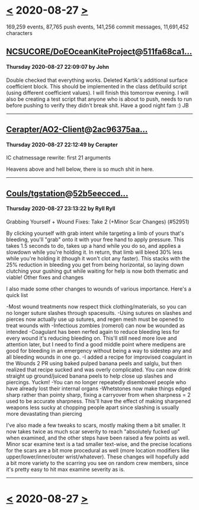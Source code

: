 # [<](2020-08-26.md) 2020-08-27 [>](2020-08-28.md)

169,259 events, 87,765 push events, 141,256 commit messages, 11,691,452 characters


## [NCSUCORE/DoEOceanKiteProject](https://github.com/NCSUCORE/DoEOceanKiteProject)@[511fa68ca1...](https://github.com/NCSUCORE/DoEOceanKiteProject/commit/511fa68ca186224ddc87f4fe350910c0d6640c21)
#### Thursday 2020-08-27 22:09:07 by John

Double checked that everything works. Deleted Kartik's additional surface coefficient block. This should be implemented in the class def/build script (using different coefficient values). I will finish this tomorrow evening. I will also be creating a test script that anyone who is about to push, needs to run before pushing to verify they didn't break shit. Have a good night fam :) JB

---
## [Cerapter/AO2-Client](https://github.com/Cerapter/AO2-Client)@[2ac96375aa...](https://github.com/Cerapter/AO2-Client/commit/2ac96375aaf8d741b596fa9cb02c51a3f9793f52)
#### Thursday 2020-08-27 22:12:49 by Cerapter

IC chatmessage rewrite: first 21 arguments

Heavens above and hell below, there is so much shit in here.

---
## [Couls/tgstation](https://github.com/Couls/tgstation)@[52b5eecced...](https://github.com/Couls/tgstation/commit/52b5eecced8ae00e55b9a1503d7fe7185e7c71c9)
#### Thursday 2020-08-27 23:13:22 by Ryll Ryll

Grabbing Yourself + Wound Fixes: Take 2 (+Minor Scar Changes) (#52951)

By clicking yourself with grab intent while targeting a limb of yours that's bleeding, you'll "grab" onto it with your free hand to apply pressure. This takes 1.5 seconds to do, takes up a hand while you do so, and applies a slowdown while you're holding it. In return, that limb will bleed 30% less while you're holding it (though it won't clot any faster). This stacks with the 25% reduction in bleeding you get from being horizontal, so laying down clutching your gushing gut while waiting for help is now both thematic and viable!
Other fixes and changes

I also made some other changes to wounds of various importance. Here's a quick list

-Most wound treatments now respect thick clothing/materials, so you can no longer suture slashes through spacesuits.
-Using sutures on slashes and pierces now actually use up sutures, and regen mesh must be opened to treat wounds with
-Infectious zombies (romerol) can now be wounded as intended
-Coagulant has been nerfed again to reduce bleeding less for every wound it's reducing bleeding on. This'll still need more love and attention later, but I need to find a good middle point where medipens are good for bleeding in an emergency without being a way to sidestep any and all bleeding wounds in one go.
-I added a recipe for improvised coagulant in the Wounds 2 PR using baked pulped banana peels and salglu, but then realized that recipe sucked and was overly complicated. You can now drink straight up ground/juiced banana peels to help close up slashes and piercings. Yuckm!
-You can no longer repeatedly disembowel people who have already lost their internal organs
-Whetstones now make things edged sharp rather than pointy sharp, fixing a carryover from when sharpness = 2 used to be accurate sharpness. This'll have the effect of making sharpened weapons less sucky at chopping people apart since slashing is usually more devastating than piercing

I've also made a few tweaks to scars, mostly making them a bit smaller. It now takes twice as much scar severity to reach "absolutely fucked up" when examined, and the other steps have been raised a few points as well. Minor scar examine text is a tad smaller text-wise, and the precise locations for the scars are a bit more procedural as well (more location modifiers like upper/lower/inner/outer wrist/whatever). These changes will hopefully add a bit more variety to the scarring you see on random crew members, since it's pretty easy to hit max examine severity as is.

---

# [<](2020-08-26.md) 2020-08-27 [>](2020-08-28.md)

